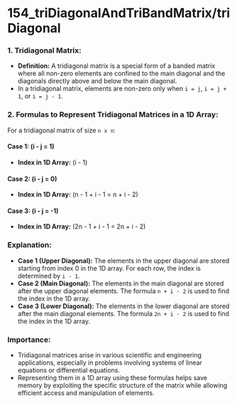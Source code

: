 # 154_triDiagonalAndTriBandMatrix/triDiagonal

### 1. Tridiagonal Matrix:
- **Definition:** A tridiagonal matrix is a special form of a banded matrix where all non-zero elements are confined to the main diagonal and the diagonals directly above and below the main diagonal.
- In a tridiagonal matrix, elements are non-zero only when `i = j`, `i = j + 1`, or `i = j - 1`.

### 2. Formulas to Represent Tridiagonal Matrices in a 1D Array:
For a tridiagonal matrix of size `n x n`:

#### Case 1: \(i - j = 1\)
- **Index in 1D Array:** \(i - 1\)

#### Case 2: \(i - j = 0\)
- **Index in 1D Array:** \(n - 1 + i - 1 = n + i - 2\)

#### Case 3: \(i - j = -1\)
- **Index in 1D Array:** \(2n - 1 + i - 1 = 2n + i - 2\)

### Explanation:
- **Case 1 (Upper Diagonal):** The elements in the upper diagonal are stored starting from index 0 in the 1D array. For each row, the index is determined by `i - 1`.
- **Case 2 (Main Diagonal):** The elements in the main diagonal are stored after the upper diagonal elements. The formula `n + i - 2` is used to find the index in the 1D array.
- **Case 3 (Lower Diagonal):** The elements in the lower diagonal are stored after the main diagonal elements. The formula `2n + i - 2` is used to find the index in the 1D array.

### Importance:
- Tridiagonal matrices arise in various scientific and engineering applications, especially in problems involving systems of linear equations or differential equations.
- Representing them in a 1D array using these formulas helps save memory by exploiting the specific structure of the matrix while allowing efficient access and manipulation of elements.